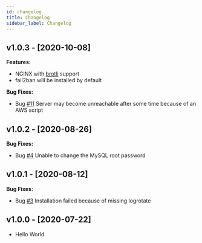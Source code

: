 ```yaml
---
id: changelog
title: Changelog
sidebar_label: Changelog
---
```


## v1.0.3 - [2020-10-08]

**Features:**
- NGINX with [brotli](https://github.com/google/ngx_brotli) support
- fail2ban will be installed by default

**Bug Fixes:**
- Bug [#11](https://github.com/cloudpanel-io/cloudpanel-ce/issues/11) Server may become unreachable after some time because of an AWS script

## v1.0.2 - [2020-08-26]

**Bug Fixes:**
- Bug [#4](https://github.com/cloudpanel-io/cloudpanel-ce/issues/4) Unable to change the MySQL root password

## v1.0.1 - [2020-08-12]

**Bug Fixes:**
- Bug [#3](https://github.com/cloudpanel-io/cloudpanel-ce/issues/3) Installation failed because of missing logrotate

## v1.0.0 - [2020-07-22]

- Hello World